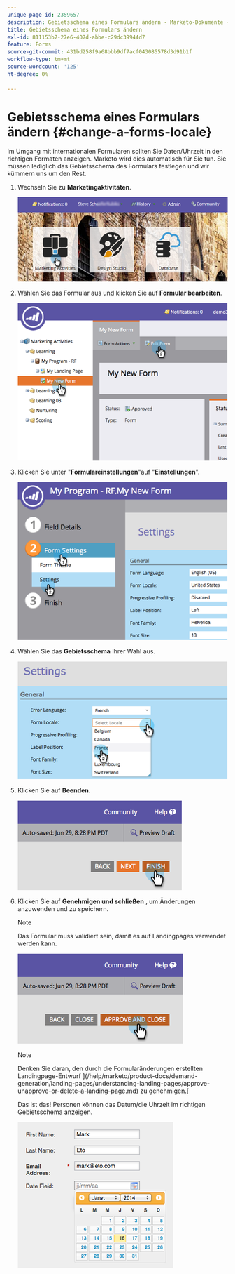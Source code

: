 ```yaml
---
unique-page-id: 2359657
description: Gebietsschema eines Formulars ändern - Marketo-Dokumente - Produktdokumentation
title: Gebietsschema eines Formulars ändern
exl-id: 811153b7-27e6-407d-abbe-c29dc39944d7
feature: Forms
source-git-commit: 431bd258f9a68bbb9df7acf043085578d3d91b1f
workflow-type: tm+mt
source-wordcount: '125'
ht-degree: 0%

---
```


# Gebietsschema eines Formulars ändern {#change-a-forms-locale}

Im Umgang mit internationalen Formularen sollten Sie Daten/Uhrzeit in den richtigen Formaten anzeigen. Marketo wird dies automatisch für Sie tun. Sie müssen lediglich das Gebietsschema des Formulars festlegen und wir kümmern uns um den Rest.

1. Wechseln Sie zu **Marketingaktivitäten**.

   ![](assets/login-marketing-activities-7.png)

1. Wählen Sie das Formular aus und klicken Sie auf **Formular bearbeiten**.

   ![](assets/image2014-9-15-12-3a52-3a52.png)

1. Klicken Sie unter &quot;**Formulareinstellungen**&quot;auf &quot;**Einstellungen**&quot;.

   ![](assets/image2014-9-15-12-3a53-3a23.png)

1. Wählen Sie das **Gebietsschema** Ihrer Wahl aus.

   ![](assets/image2014-9-15-12-3a53-3a35.png)

1. Klicken Sie auf **Beenden**.

   ![](assets/image2014-9-15-12-3a53-3a43.png)

1. Klicken Sie auf **Genehmigen und schließen** , um Änderungen anzuwenden und zu speichern.

   >[!NOTE]
   >
   >Das Formular muss validiert sein, damit es auf Landingpages verwendet werden kann.

   ![](assets/image2014-9-15-12-3a53-3a52.png)

   >[!NOTE]
   >
   >Denken Sie daran, den durch die Formularänderungen erstellten Landingpage-Entwurf ](/help/marketo/product-docs/demand-generation/landing-pages/understanding-landing-pages/approve-unapprove-or-delete-a-landing-page.md) zu genehmigen.[

   Das ist das! Personen können das Datum/die Uhrzeit im richtigen Gebietsschema anzeigen.

   ![](assets/image2014-9-15-12-3a53-3a59.png)
